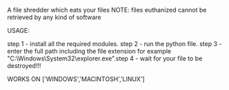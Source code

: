
A file shredder which eats your files
NOTE: files euthanized cannot be retrieved by any kind of software

USAGE:

step 1 - install all the required modules.
step 2 - run the python file.
step 3 - enter the full path including the file extension for example "C:\Windows\System32\explorer.exe".step 4 - wait for your file to be destroyed!!!


WORKS ON ['WINDOWS','MACINTOSH','LINUX']
